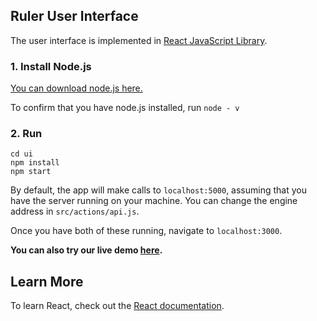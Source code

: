 ## <a name='UI'></a>Ruler User Interface


The user interface is implemented in [React JavaScript Library](https://reactjs.org).

### 1. Install Node.js

[You can download node.js here.](https://nodejs.org/en/)

To confirm that you have node.js installed, run `node - v`

### 2. Run

```shell
cd ui
npm install 
npm start
```

By default, the app will make calls to `localhost:5000`, assuming that you have the server running on your machine. You can change the engine address in `src/actions/api.js`.

Once you have both of these running, navigate to `localhost:3000`.

**You can also try our live demo [here](http://54.83.150.235:3000).**

## Learn More

To learn React, check out the [React documentation](https://reactjs.org/).
